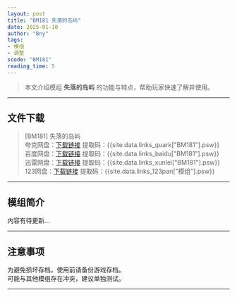 ```yaml
---
layout: post
title: "BM181 失落的岛屿"
date: 2025-01-10
author: "Bny"
tags: 
- 模组
- 调整
scode: "BM181"
reading_time: 5
---
```


> 本文介绍模组 **失落的岛屿** 的功能与特点，帮助玩家快速了解并使用。

---

## 文件下载

> [BM181] 失落的岛屿  
夸克网盘：[下载链接]({{site.data.links_quark["BM181"].url}}) 提取码：{{site.data.links_quark["BM181"].psw}}  
百度网盘：[下载链接]({{site.data.links_baidu["BM181"].url}}) 提取码：{{site.data.links_baidu["BM181"].psw}}  
迅雷网盘：[下载链接]({{site.data.links_xunlei["BM181"].url}}) 提取码：{{site.data.links_xunlei["BM181"].psw}}  
123网盘：[下载链接]({{site.data.links_123pan["模组"].url}}) 提取码：{{site.data.links_123pan["模组"].psw}}  

---

## 模组简介

>  
内容有待更新...  

---

## 注意事项

>  
为避免损坏存档，使用前请备份游戏存档。  
可能与其他模组存在冲突，建议单独测试。  

---

